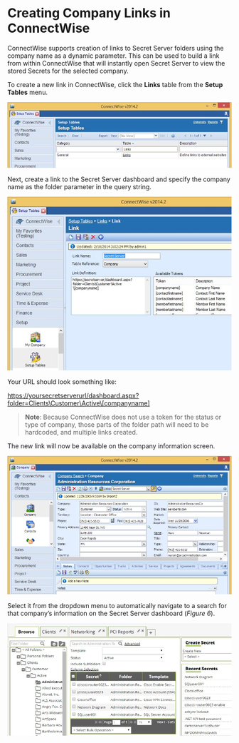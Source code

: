 [title]: # (int product)
[tags]: # (introduction)
[priority]: # (1)
# Creating Company Links in ConnectWise 

ConnectWise supports creation of links to Secret Server folders using the company name as a dynamic parameter. This can be used to build a link from
within ConnectWise that will instantly open Secret Server to view the stored Secrets for the selected company.

To create a new link in ConnectWise, click the **Links** table from the **Setup Tables** menu.

![links table](images/links-table.jpg "Link Table")

Next, create a link to the Secret Server dashboard and specify the company name as the folder parameter in the query string. 

![link config](images/link-cfg.jpg "Link Configuration")

Your URL should look something like:

[https://yoursecretserverurl/dashboard.aspx?folder=Clients\\Customer\\Active\\[companyname]
](https://yoursecretserverurl/dashboard.aspx?folder=Clients/Customer/Active/%5bcompanyname)

>**Note**: Because ConnectWise does not use a token for the status or type of company, those parts of the folder path will need to be hardcoded, and multiple
links created.

The new link will now be available on the company information screen. 

![comp info](images/comp-info.jpg "Company information listed")

Select it from the dropdown menu to automatically navigate to a search for
that company’s information on the Secret Server dashboard (*Figure 6*).

![client secrets](images/client-sec.jpg "Client secrets from ConnectWise link")

<!-- Change the file name, title, and main topic to reflect the name of the integration product. Add the initial configuration steps, usually the initial integration setup steps. -->
